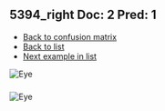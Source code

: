 ## 5394_right Doc: 2 Pred: 1
- [Back to confusion matrix](https://github.com/juliandewit/kaggle_retinopathy/blob/master/matrix.md)
- [Back to list](https://github.com/juliandewit/kaggle_retinopathy/blob/master/lists/21/list.md)
- [Next example in list](https://github.com/juliandewit/kaggle_retinopathy/blob/master/lists/21/54/5431_left.md)

![Eye](https://retinopaty.blob.core.windows.net/size1024/5394_right_2.jpeg)

### 

![Eye]()
